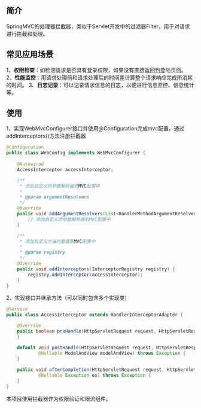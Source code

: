 ## 简介

SpringMVC的处理器拦截器，类似于Servlet开发中的过滤器Filter，用于对请求进行拦截和处理。

## 常见应用场景

1、**权限检查**：如检测请求是否具有登录权限，如果没有直接返回到登陆页面。 
2、**性能监控**：用请求处理前和请求处理后的时间差计算整个请求响应完成所消耗的时间。 
3、**日志记录**：可以记录请求信息的日志，以便进行信息监控、信息统计等。

## 使用

1、实现WebMvcConfigurer接口并使用@Configuration完成mvc配置，通过addInterceptors()方法注册拦截器

```java
@Configuration
public class WebConfig implements WebMvcConfigurer {
    
    @Autowired
    AccessInterceptor accessInterceptor;

    /**
     * 添加自定义的参数解析器到MVC配置中
     *
     * @param argumentResolvers
     */
    @Override
    public void addArgumentResolvers(List<HandlerMethodArgumentResolver> argumentResolvers) {
    	// 添加自定义的参数解析器到MVC配置中
    }

    /**
     * 添加自定义方法拦截器到MVC配置中
     *
     * @param registry
     */
    @Override
    public void addInterceptors(InterceptorRegistry registry) {
        registry.addInterceptor(accessInterceptor);
    }
}
```

2、实现接口并继承方法（可以同时包含多个实现类）

```java
@Service
public class AccessInterceptor extends HandlerInterceptorAdapter {

    @Override
    public boolean preHandle(HttpServletRequest request, HttpServletResponse response, Object handler) throws Exception {
    }

	default void postHandle(HttpServletRequest request, HttpServletResponse response, Object handler,
			@Nullable ModelAndView modelAndView) throws Exception {
	}
    
	public void afterCompletion(HttpServletRequest request, HttpServletResponse response, Object handler,
			@Nullable Exception ex) throws Exception {
	}
}
```

本项目使用拦截器作为权限验证和限流组件。